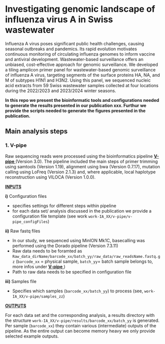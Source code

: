 # Investigating genomic landscape of influenza virus A in Swiss wastewater

Influenza A virus poses significant public health challenges, causing seasonal outbreaks and pandemics. Its rapid evolution motivates continuous monitoring of circulating influenza genomes to inform vaccine and antiviral development. Wastewater-based surveillance offers an unbiased, cost-effective approach for genomic surveillance. We developed a tiling amplicon primer panel for wastewater-based genomic surveillance of influenza A virus, targeting segments of the surface proteins HA, NA, and M of subtypes H1N1 and H3N2. Using this panel, we sequenced nucleic acid extracts from 59 Swiss wastewater samples collected at four locations during the 2022/2023 and 2023/2024 winter seasons.

**In this repo we present the bioinformatic tools and configurations needed to generate the results presented in our publication xxx. Furthur we provide the scripts needed to generate the figures presented in the publication.**

## Main analysis steps

### 1. V-pipe

Raw sequencing reads were processed using the bioinformatics pipeline [**V-pipe** ](https://github.com/cbg-ethz/V-pipe) (Version 3.0). The pipeline included the main steps of primer trimming using samtools (Version 1.19), alignment using bwa (Version 0.7.17), mutation calling using LoFreq (Version 2.1.3) and, where applicable, local haplotype reconstruction using VILOCA (Version 1.0.0). 

<ins>**INPUTS**</ins>

**i)** Configuration files
- specifies settings for different steps within pipeline
- for each data set/ analysis discussed in the publication we provide a configuration file template (see work ``work-IA_XX/v-pipe/v-pipe_configFiles``)
  
**ii)** Raw fastq files
- In our study, we sequenced using MinION Mk1C, basecalling was performed using the Dorado pipeline (Version 7.3.11)
- Raw data needs to be foramted as ``Raw_data_dirName/barcode_xx/batch_yy/raw_data/raw_readsName.fastq.gz`` (``barcode_xx`` = physical sample, ``batch_yy``= batch sample belongs to, more infos under [**V-pipe** ](https://github.com/cbg-ethz/V-pipe))
- Path to raw data needs to be specified in configuration file

**iii)** Samples file
- Specifies which samples (``barcode_xx/batch_yy``) to process (see, ``work-IA_XX/v-pipe/samples_zz``)

<ins>**OUTPUTS**</ins>

For each data set and the corresponding analysis, a results directory with the structure ``work-IA_XX/v-pipe/results/barcode_xx/batch_yy`` is generated. Per sample (``barcode_xx``) they contain various (intermediate) outputs of the pipeline. As the entire output can become memory heavy we only provide selected example outputs.





